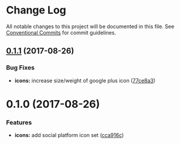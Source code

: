 # Change Log

All notable changes to this project will be documented in this file.
See [Conventional Commits](https://conventionalcommits.org) for commit guidelines.

<a name="0.1.1"></a>
## [0.1.1](https://github.com/suitejs/suitejs/compare/@suitejs/icons@0.1.0...@suitejs/icons@0.1.1) (2017-08-26)


### Bug Fixes

* **icons:** increase size/weight of google plus icon ([77ce8a3](https://github.com/suitejs/suitejs/commit/77ce8a3))




<a name="0.1.0"></a>
# 0.1.0 (2017-08-26)


### Features

* **icons:** add social platform icon set ([cca916c](https://github.com/suitejs/suitejs/commit/cca916c))
